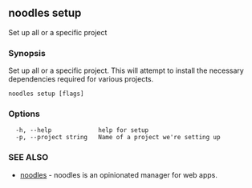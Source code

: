 ## noodles setup

Set up all or a specific project

### Synopsis


Set up all or a specific project. This will attempt to install the necessary dependencies required for various projects.

```
noodles setup [flags]
```

### Options

```
  -h, --help             help for setup
  -p, --project string   Name of a project we're setting up
```

### SEE ALSO
* [noodles](noodles.md)	 - noodles is an opinionated manager for web apps.

